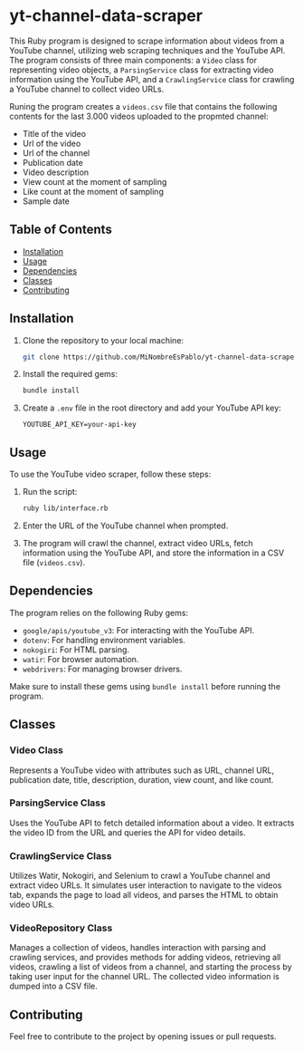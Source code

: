 # yt-channel-data-scraper

This Ruby program is designed to scrape information about videos from a YouTube channel, utilizing web scraping techniques and the YouTube API. The program consists of three main components: a `Video` class for representing video objects, a `ParsingService` class for extracting video information using the YouTube API, and a `CrawlingService` class for crawling a YouTube channel to collect video URLs.

Runing the program creates a `videos.csv` file that contains the following contents for the last 3.000 videos uploaded to the propmted channel:

- Title of the video
- Url of the video
- Url of the channel
- Publication date
- Video description
- View count at the moment of sampling
- Like count at the moment of sampling
- Sample date

## Table of Contents
- [Installation](#installation)
- [Usage](#usage)
- [Dependencies](#dependencies)
- [Classes](#classes)
- [Contributing](#contributing)

## Installation

1. Clone the repository to your local machine:

   ```bash
   git clone https://github.com/MiNombreEsPablo/yt-channel-data-scraper
   ```

2. Install the required gems:

   ```bash
   bundle install
   ```

3. Create a `.env` file in the root directory and add your YouTube API key:

   ```env
   YOUTUBE_API_KEY=your-api-key
   ```

## Usage

To use the YouTube video scraper, follow these steps:

1. Run the script:

   ```bash
   ruby lib/interface.rb
   ```

2. Enter the URL of the YouTube channel when prompted.

3. The program will crawl the channel, extract video URLs, fetch information using the YouTube API, and store the information in a CSV file (`videos.csv`).

## Dependencies

The program relies on the following Ruby gems:

- `google/apis/youtube_v3`: For interacting with the YouTube API.
- `dotenv`: For handling environment variables.
- `nokogiri`: For HTML parsing.
- `watir`: For browser automation.
- `webdrivers`: For managing browser drivers.

Make sure to install these gems using `bundle install` before running the program.

## Classes

### Video Class

Represents a YouTube video with attributes such as URL, channel URL, publication date, title, description, duration, view count, and like count.

### ParsingService Class

Uses the YouTube API to fetch detailed information about a video. It extracts the video ID from the URL and queries the API for video details.

### CrawlingService Class

Utilizes Watir, Nokogiri, and Selenium to crawl a YouTube channel and extract video URLs. It simulates user interaction to navigate to the videos tab, expands the page to load all videos, and parses the HTML to obtain video URLs.

### VideoRepository Class

Manages a collection of videos, handles interaction with parsing and crawling services, and provides methods for adding videos, retrieving all videos, crawling a list of videos from a channel, and starting the process by taking user input for the channel URL. The collected video information is dumped into a CSV file.

## Contributing

Feel free to contribute to the project by opening issues or pull requests.
